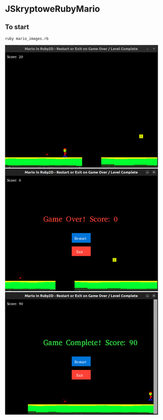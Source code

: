 # JSkryptoweRubyMario

To start
------------
	ruby mario_images.rb

![gra1](images/gra1.png)
![gra2](images/gra2.png)
![gra3](images/gra3.png)


